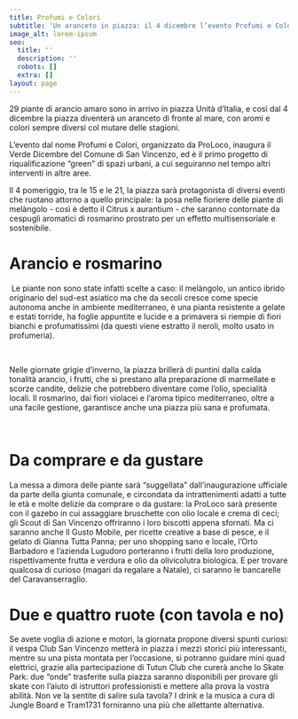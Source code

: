 ```yaml
---
title: Profumi e Colori
subtitle: 'Un aranceto in piazza: il 4 dicembre l’evento Profumi e Colori'
image_alt: lorem-ipsum
seo:
  title: ''
  description: ''
  robots: []
  extra: []
layout: page
---
```

29 piante di arancio amaro sono in arrivo in piazza Unità d’Italia, e così dal 4 dicembre la piazza diventerà un aranceto di fronte al mare, con aromi e colori sempre diversi col mutare delle stagioni. 

L’evento dal nome Profumi e Colori, organizzato da ProLoco, inaugura il Verde Dicembre del Comune di San Vincenzo, ed è il primo progetto di riqualificazione “green” di spazi urbani, a cui seguiranno nel tempo altri interventi in altre aree. 

Il 4 pomeriggio, tra le 15 e le 21, la piazza sarà protagonista di diversi eventi che ruotano attorno a quello principale: la posa nelle fioriere delle piante di melàngolo - così è detto il Citrus x aurantium - che saranno contornate da cespugli aromatici di rosmarino prostrato per un
effetto multisensoriale e sostenibile. 

# Arancio e rosmarino

 Le piante non sono state infatti scelte a caso: il melàngolo, un antico ibrido originario del sud-est asiatico ma che da secoli cresce come specie autonoma anche in ambiente mediterraneo, è una pianta resistente a gelate e estati torride, ha foglie appuntite e lucide e a primavera si riempie di fiori bianchi e profumatissimi (da questi viene estratto il neroli, molto usato in profumeria).

 

Nelle giornate grigie d’inverno, la piazza brillerà di puntini dalla calda tonalità arancio, i frutti, che si prestano alla preparazione di marmellate e scorze candite, delizie che potrebbero diventare come l’olio, specialità locali. Il rosmarino, dai fiori violacei e l’aroma tipico mediterraneo, oltre a una facile gestione, garantisce anche una piazza più sana e profumata.

 

# Da comprare e da gustare

La messa a dimora delle piante sarà “suggellata” dall’inaugurazione ufficiale da parte della giunta comunale, e circondata da intrattenimenti adatti a tutte le età e molte delizie da comprare o da gustare: la ProLoco sarà presente con il gazebo in cui assaggiare bruschette con olio
locale e crema di ceci; gli Scout di San Vincenzo offriranno i loro biscotti appena sfornati. Ma ci saranno anche Il Gusto Mobile, per ricette creative a base di pesce, e il gelato di Gianna Tutta Panna; per uno shopping sano e locale, l’Orto Barbadoro e l’azienda Lugudoro porteranno i frutti della loro produzione, rispettivamente frutta e verdura e olio da olivicolutra biologica. E per trovare qualcosa di curioso (magari da regalare a Natale), ci saranno le bancarelle del Caravanserraglio. 

# Due e quattro ruote (con tavola e no)

Se avete voglia di azione e motori, la giornata propone diversi spunti curiosi: il vespa Club San Vincenzo metterà in piazza i mezzi storici più interessanti, mentre su una pista montata per l’occasione, si potranno guidare mini quad elettrici, grazie alla partecipazione di Tutun Club
che curerà anche lo Skate Park: due “onde” trasferite sulla piazza saranno disponibili per provare gli skate con l’aiuto di istruttori professionisti e
mettere alla prova la vostra abilità. Non ve la sentite di salire sula tavola?
I drink e la musica a cura di Jungle Board e Tram1731 forniranno una più che allettante alternativa.

 
